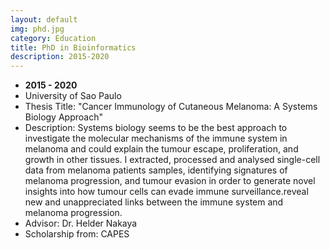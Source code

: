 ```yaml
---
layout: default
img: phd.jpg
category: Education
title: PhD in Bioinformatics
description: 2015-2020
---
```


* __2015 - 2020__
* University of Sao Paulo
* Thesis Title: "Cancer Immunology of Cutaneous Melanoma: A Systems Biology Approach"
* Description: Systems biology seems to be the best approach to investigate the molecular mechanisms of the immune system in melanoma and could explain the tumour escape, proliferation, and growth in other tissues. I extracted, processed and analysed single-cell data from melanoma patients samples, identifying signatures of melanoma progression, and tumour evasion in order to generate novel insights into how tumour cells can evade immune surveillance.reveal new and unappreciated links between the immune system and melanoma progression.
* Advisor: Dr. Helder Nakaya
* Scholarship from: CAPES

